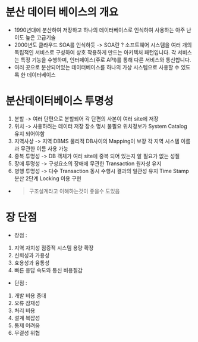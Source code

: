 # 분산 데이터 베이스의 개요 

- 1990년대에 분산하여 저장하고 하나의 데이터베이스로 인식하여 사용하는 아주 난이도 높은 고급기술
- 2000년도 클라우드 SOA를 인식하듯 -> SOA란 ? 소프트웨어 시스템을 여러 개의 독립적인 서비스로 구성하여 상호 작용하게 만드는 아키텍처 패턴입니다. 각 서비스는 특정 기능을 수행하며, 인터페이스(주로 API)를 통해 다른 서비스와 통신합니다.
- 여러 곳으로 분산되어있는 데이터베이스를 하나의 가상 시스템으로 사용할 수 있도록 한 데이터베이스


# 분산데이터베이스 투명성
1. 분할 -> 여러 단편으로 분할되어 각 단편의 사본이 여러 site에 저장
2. 위치 -> 사용하려는 데이터 저장 장소 명시 불필요 위치정보가 System Catalog 유지 되어야함
3. 지역사상 -> 지역 DBMS 물리적 DB사이의 Mapping이 보장 각 지역 시스템 이름과 무관한 이름 사용 가능
4. 중복 투명성 -> DB 객체가 여러 site에 중복 되어 있는지 알 필요가 없는 성질 
5. 장애 투명성 -> 구성요소의 장애에 무관한 Transaction 원자성 유지 
6. 병행 투명성 -> 다수 Transaction 동시 수행시 결과의 일관성 유지 Time Stamp 분산 2단계 Locking 이용 구현

- > 구조설계라고 이해하는것이 좋을수 도있음 



# 장 단점 

- 장점 :  
1. 지역 자치성 점증적 시스템 용량 확장
2. 신뢰성과 가용성
3. 효용성과 융통성
4. 빠른 응답 속도와 통신 비용절감 

- 단점 : 
1. 개발 비용 증대 
2. 오류 잠재성
3. 처리 비용
4. 설계 복잡성
5. 통제 어려움
6. 무결성 위협



